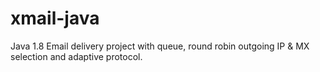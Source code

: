# xmail-java
Java 1.8 Email delivery project with queue, round robin outgoing IP &amp; MX selection and adaptive protocol.
